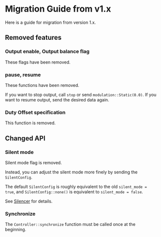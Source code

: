 # Migration Guide from v1.x

Here is a guide for migration from version 1.x.

## Removed features

### Output enable, Output balance flag

These flags have been removed.

### pause, resume

These functions have been removed.

If you want to stop output, call `stop` or send `modulation::Static(0.0)`.
If you want to resume output, send the desired data again.

### Duty Offset specification

This function is removed.

## Changed API

### Silent mode

Silent mode flag is removed.

Instead, you can adjust the silent mode more finely by sending the `SilentConfig`.

The default `SilentConfig` is roughly equivalent to the old `silent_mode = true`, and `SilentConfig::none()` is equivalent to `silent_mode = false`.

See [Silencer](silencer.md) for details.

### Synchronize

The `Controller::synchronize` function must be called once at the beginning.
